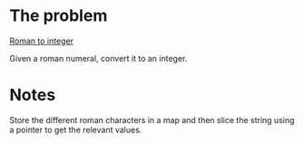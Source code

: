 # The problem

[Roman to integer](https://leetcode.com/problems/roman-to-integer/description/)

Given a roman numeral, convert it to an integer.

# Notes

Store the different roman characters in a map and then slice the string using a pointer to get the relevant values.
